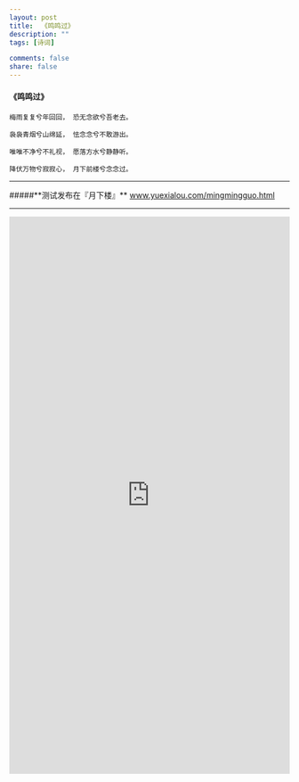 ```yaml
---
layout: post
title:  《鸣鸣过》
description: ""
tags: [诗词]

comments: false
share: false
---
```



#### 《鸣鸣过》

	梅雨复复兮年回回， 恐无念欲兮吾老去。
	
	袅袅青烟兮山绵延， 怯念念兮不敢游出。

	唯唯不净兮不礼视， 愿落方水兮静静听。
	
	降伏万物兮寂寂心， 月下前楼兮念念过。

 <hr>
#####**测试发布在『月下楼』**
<a href="http://www.yuexialou.com/mingmingguo.html" target="_blank">www.yuexialou.com/mingmingguo.html</a>

 
 <hr>

 <iframe width="100%" height="1000" src="http://www.yuexialou.com/mingmingguo.html" frameborder="0"> </iframe>